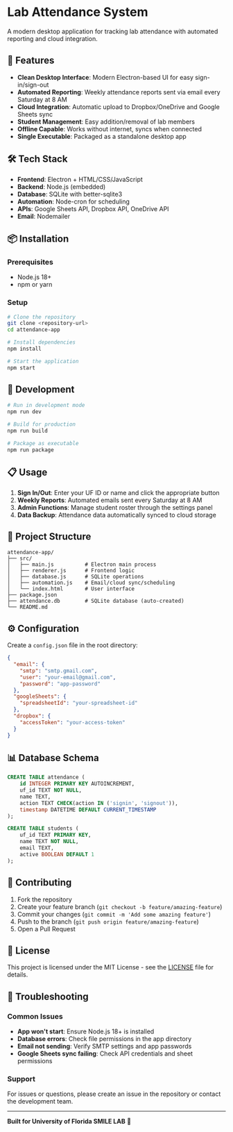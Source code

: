 
# Lab Attendance System

A modern desktop application for tracking lab attendance with automated reporting and cloud integration.

## 🚀 Features

- **Clean Desktop Interface**: Modern Electron-based UI for easy sign-in/sign-out
- **Automated Reporting**: Weekly attendance reports sent via email every Saturday at 8 AM
- **Cloud Integration**: Automatic upload to Dropbox/OneDrive and Google Sheets sync
- **Student Management**: Easy addition/removal of lab members
- **Offline Capable**: Works without internet, syncs when connected
- **Single Executable**: Packaged as a standalone desktop app

## 🛠️ Tech Stack

- **Frontend**: Electron + HTML/CSS/JavaScript
- **Backend**: Node.js (embedded)
- **Database**: SQLite with better-sqlite3
- **Automation**: Node-cron for scheduling
- **APIs**: Google Sheets API, Dropbox API, OneDrive API
- **Email**: Nodemailer

## 📦 Installation

### Prerequisites
- Node.js 18+ 
- npm or yarn

### Setup
```bash
# Clone the repository
git clone <repository-url>
cd attendance-app

# Install dependencies
npm install

# Start the application
npm start
```

## 🔧 Development

```bash
# Run in development mode
npm run dev

# Build for production
npm run build

# Package as executable
npm run package
```

## 📋 Usage

1. **Sign In/Out**: Enter your UF ID or name and click the appropriate button
2. **Weekly Reports**: Automated emails sent every Saturday at 8 AM
3. **Admin Functions**: Manage student roster through the settings panel
4. **Data Backup**: Attendance data automatically synced to cloud storage

## 📁 Project Structure

```
attendance-app/
├── src/
│   ├── main.js          # Electron main process
│   ├── renderer.js      # Frontend logic
│   ├── database.js      # SQLite operations
│   ├── automation.js    # Email/cloud sync/scheduling
│   └── index.html       # User interface
├── package.json
├── attendance.db        # SQLite database (auto-created)
└── README.md
```

## ⚙️ Configuration

Create a `config.json` file in the root directory:

```json
{
  "email": {
    "smtp": "smtp.gmail.com",
    "user": "your-email@gmail.com",
    "password": "app-password"
  },
  "googleSheets": {
    "spreadsheetId": "your-spreadsheet-id"
  },
  "dropbox": {
    "accessToken": "your-access-token"
  }
}
```

## 📊 Database Schema

```sql
CREATE TABLE attendance (
    id INTEGER PRIMARY KEY AUTOINCREMENT,
    uf_id TEXT NOT NULL,
    name TEXT,
    action TEXT CHECK(action IN ('signin', 'signout')),
    timestamp DATETIME DEFAULT CURRENT_TIMESTAMP
);

CREATE TABLE students (
    uf_id TEXT PRIMARY KEY,
    name TEXT NOT NULL,
    email TEXT,
    active BOOLEAN DEFAULT 1
);
```

## 🤝 Contributing

1. Fork the repository
2. Create your feature branch (`git checkout -b feature/amazing-feature`)
3. Commit your changes (`git commit -m 'Add some amazing feature'`)
4. Push to the branch (`git push origin feature/amazing-feature`)
5. Open a Pull Request

## 📝 License

This project is licensed under the MIT License - see the [LICENSE](LICENSE) file for details.

## 🐛 Troubleshooting

### Common Issues
- **App won't start**: Ensure Node.js 18+ is installed
- **Database errors**: Check file permissions in the app directory
- **Email not sending**: Verify SMTP settings and app passwords
- **Google Sheets sync failing**: Check API credentials and sheet permissions

### Support
For issues or questions, please create an issue in the repository or contact the development team.

---

**Built for University of Florida SMILE LAB** 🐊